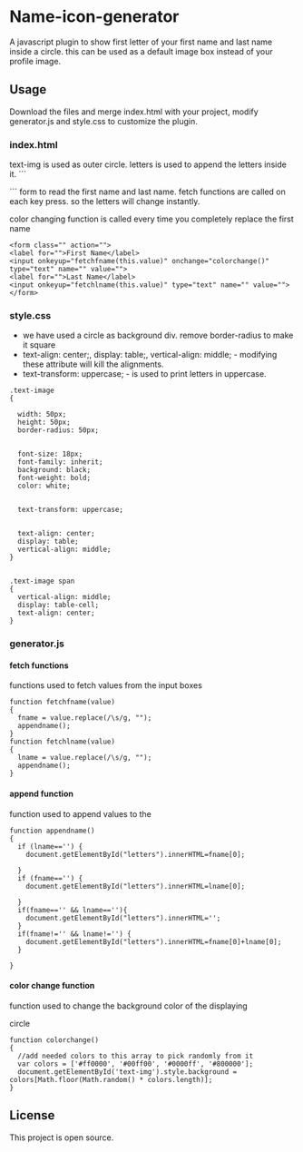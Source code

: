 # Name-icon-generator
A javascript plugin to show first letter of your first name and last name inside a circle.
this can be used as a default image box instead of your profile image.

## Usage
Download the files and merge index.html with your project, modify generator.js and style.css to customize the plugin.

### index.html

<div> text-img is used as outer circle.
<span> letters is used to append the letters inside it.
```
<div id="text-img" class="text-image">

  <span id="letters"></span>

</div>
```
form to read the first name and last name. fetch functions are called on each key press. so the letters will
change instantly.

color changing function is called every time you completely replace the first name

```
<form class="" action="">
<label for="">First Name</label>
<input onkeyup="fetchfname(this.value)" onchange="colorchange()"  type="text" name="" value="">
<label for="">Last Name</label>
<input onkeyup="fetchlname(this.value)" type="text" name="" value="">
</form>
```

### style.css

* we have used a circle as background div. remove border-radius to make it square
* text-align: center;, display: table;, vertical-align: middle; - modifying these attribute will kill the alignments.
* text-transform: uppercase; - is used to print letters in uppercase.
```
.text-image
{

  width: 50px;
  height: 50px;
  border-radius: 50px;


  font-size: 18px;
  font-family: inherit;
  background: black;
  font-weight: bold;
  color: white;


  text-transform: uppercase;


  text-align: center;
  display: table;
  vertical-align: middle;
}


.text-image span
{
  vertical-align: middle;
  display: table-cell;
  text-align: center;
}

```

### generator.js

#### fetch functions
functions used to fetch values from the input boxes
```
function fetchfname(value)
{
  fname = value.replace(/\s/g, "");
  appendname();
}
function fetchlname(value)
{
  lname = value.replace(/\s/g, "");
  appendname();
}
```
#### append function

function used to append values to the <span>

```
function appendname()
{
  if (lname=='') {
    document.getElementById("letters").innerHTML=fname[0];

  }
  if (fname=='') {
    document.getElementById("letters").innerHTML=lname[0];

  }
  if(fname=='' && lname==''){
    document.getElementById("letters").innerHTML='';
  }
  if(fname!='' && lname!='') {
    document.getElementById("letters").innerHTML=fname[0]+lname[0];
  }

}
```
#### color change function

function used to change the background color of the displaying <div> circle
```
function colorchange()
{
  //add needed colors to this array to pick randomly from it
  var colors = ['#ff0000', '#00ff00', '#0000ff', '#800000'];
  document.getElementById('text-img').style.background = colors[Math.floor(Math.random() * colors.length)];
}
```

## License

This project is open source.
